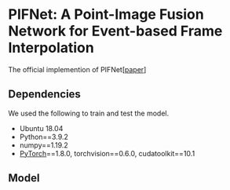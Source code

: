 
# PIFNet: A Point-Image Fusion Network for Event-based Frame Interpolation

The official implemention of PIFNet[[paper](https://ietresearch.onlinelibrary.wiley.com/doi/epdf/10.1049/cvi2.12220)]

## Dependencies

We used the following to train and test the model.

- Ubuntu 18.04
- Python==3.9.2
- numpy==1.19.2
- [PyTorch](http://pytorch.org/)==1.8.0, torchvision==0.6.0, cudatoolkit==10.1

## Model



